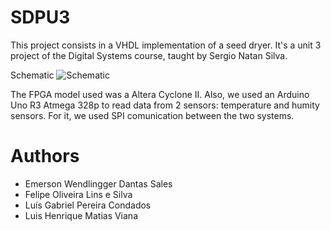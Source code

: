 # SDPU3

This project consists in a VHDL implementation of a seed dryer. It's a unit 3 project of the Digital Systems course, taught by Sergio Natan Silva.

Schematic
![Schematic](https://i.imgur.com/7FURaMW.png)

The FPGA model used was a Altera Cyclone II. Also, we used an Arduino Uno R3 Atmega 328p to read data from 2 sensors: temperature and humity sensors. For it, we used SPI comunication between the two systems.

# Authors
- Emerson Wendlingger Dantas Sales
- Felipe Oliveira Lins e Silva
- Luís Gabriel Pereira Condados
- Luis Henrique Matias Viana 
